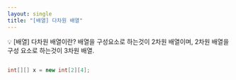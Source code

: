 ```yaml
---
layout: single
title: "[배열] 다차원 배열"
---
```


<aside>
💡 [배열] 다차원 배열이란? 
배열을 구성요소로 하는것이 2차원 배열이며, 2차원 배열을 구성 요소로 하는것이 3차원 배열.

</aside>

```java

int[][] x = new int[2][4];

```


